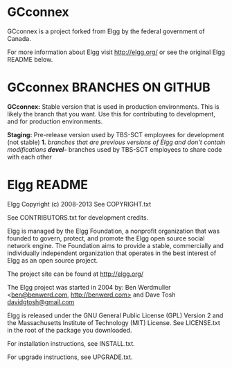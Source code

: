<h1>GCconnex</h1>
GCconnex is a project forked from Elgg by the federal government of Canada.

For more information about Elgg visit http://elgg.org/ or see the original Elgg
README below.


<h1>GCconnex BRANCHES ON GITHUB</h1>

<strong>GCconnex:</strong> Stable version that is used in production environments. This is
likely the branch that you want. Use this for contributing to development, and
for production environments.

<strong>Staging:</strong> Pre-release version used by TBS-SCT employees for development (not stable)
<strong>1.*</strong> branches that are previous versions of Elgg and don't contain modifications
<strong>devel-*</strong> branches used by TBS-SCT employees to share code with each other




<h1>Elgg README</h1>

Elgg
Copyright (c) 2008-2013 See COPYRIGHT.txt

See CONTRIBUTORS.txt for development credits.

Elgg is managed by the Elgg Foundation, a nonprofit organization that was
founded to govern, protect, and promote the Elgg open source social network
engine.  The Foundation aims to provide a stable, commercially and
individually independent organization that operates in the best interest of Elgg
as an open source project.

The project site can be found at http://elgg.org/

The Elgg project was started in 2004 by:
Ben Werdmuller <ben@benwerd.com, http://benwerd.com> and
Dave Tosh <davidgtosh@gmail.com>

Elgg is released under the GNU General Public License (GPL) Version 2 and the
Massachusetts Institute of Technology (MIT) License. See LICENSE.txt 
in the root of the package you downloaded.

For installation instructions, see INSTALL.txt.

For upgrade instructions, see UPGRADE.txt.
